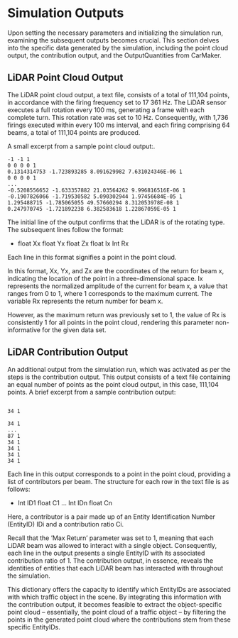 # Simulation Outputs

Upon setting the necessary parameters and initializing the simulation run, examining the subsequent outputs becomes crucial. This section delves into the specific data generated by the simulation, including the point cloud output, the contribution output, and the OutputQuantities from CarMaker.

## LiDAR Point Cloud Output

The LiDAR point cloud output, a text file, consists of a total of 111,104 points, in accordance with the firing frequency set to 17 361 Hz. The LiDAR sensor executes a full rotation every 100 ms, generating a frame with each complete turn. This rotation rate was set to 10 Hz. Consequently, with 1,736 firings executed within every 100 ms interval, and each firing comprising 64 beams, a total of 111,104 points are produced.

A small excerpt from a sample point cloud output:.

```plaintext
-1 -1 1
0 0 0 0 1
0.1314314753 -1.723893285 8.091629982 7.631024346E-06 1
0 0 0 0 1
...
-0.5208556652 -1.633357882 21.03564262 9.996816516E-06 1
-0.1907826066 -1.719530582 5.090302944 1.97456684E-05 1
1.295488715 -1.785065055 49.57660294 8.312053978E-08 1
0.247970745 -1.721892238 6.382583618 1.22867059E-05 1
```

The initial line of the output confirms that the LiDAR is of the rotating type. The subsequent lines follow the format:

* float Xx float Yx float Zx float Ix Int Rx

Each line in this format signifies a point in the point cloud.

In this format, Xx, Yx, and Zx are the coordinates of the return for beam x, indicating the location of the point in a three-dimensional space. Ix represents the normalized amplitude of the current for beam x, a value that ranges from 0 to 1, where 1 corresponds to the maximum current. The variable Rx represents the return number for beam x.

However, as the maximum return was previously set to 1, the value of Rx is consistently 1 for all points in the point cloud, rendering this parameter non-informative for the given data set.

## LiDAR Contribution Output

An additional output from the simulation run, which was activated as per the steps is the contribution output. This output consists of a text file containing an equal number of points as the point cloud output, in this case, 111,104 points. A brief excerpt from a sample contribution output:

```plaintext

34 1

34 1
...
87 1
34 1
34 1
34 1
34 1
```

Each line in this output corresponds to a point in the point cloud, providing a list of contributors per beam. The structure for each row in the text file is as follows:

* Int ID1 float C1 ... Int IDn float Cn

Here, a contributor is a pair made up of an Entity Identification Number (EntityID) IDi and a contribution ratio Ci.

Recall that the ’Max Return’ parameter was set to 1, meaning that each LiDAR beam was allowed to interact with a single object. Consequently, each line in the output presents a single EntityID with its associated contribution ratio of 1. The contribution output, in essence, reveals the identities of entities that each LiDAR beam has interacted with throughout the simulation.

This dictionary offers the capacity to identify which EntityIDs are associated with which traffic object in the scene. By integrating this information with the contribution output, it becomes feasible to extract the object-specific point cloud – essentially, the point cloud of a traffic object – by filtering the points in the generated point cloud where the contributions stem from these specific EntityIDs.
